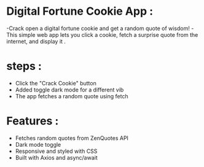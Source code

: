 # Digital Fortune Cookie App :

-Crack open a digital fortune cookie and get a random quote of wisdom!
-This simple web app lets you click a cookie, fetch a surprise quote from the  internet, and display it .
 
 # steps :
- Click the "Crack Cookie" button
- Added toggle dark mode for a different vib
- The app fetches a random quote using fetch


# Features :
-  Fetches random quotes from ZenQuotes API
-  Dark mode toggle
- Responsive and styled with CSS
- Built with Axios and async/await
